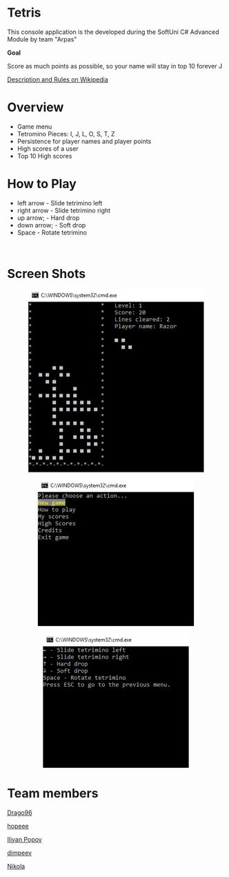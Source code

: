 Tetris
======
<p>This console application is the developed during the SoftUni C# Advanced Module by team "Arpas"</p>
<p><strong>Goal</strong></p>
<p>Score as much points as possible, so your name will stay in top 10 forever J</p>
<p><a href="https://en.wikipedia.org/wiki/Tetris">Description and Rules on Wikipedia</a></p>

Overview
======

<ul>
<li>Game menu</li>
<li>Tetromino Pieces: I, J, L, O, S, T, Z</li>
<li>Persistence for player names and player points</li>
<li>High scores of a user</li>
<li>Top 10 High scores</li>
</ul>

How to Play
======

<ul>
<li>left arrow - Slide tetrimino left</li>
<li>right arrow - Slide tetrimino right</li>
<li>up arrow; - Hard drop</li>
<li>down arrow; - Soft drop</li>
<li>Space - Rotate tetrimino</li>
</ul>
<p>&nbsp;</p>

Screen Shots
======

<p align="center"><img src="https://github.com/Drago96/tetris-console-application/blob/master/TetrisConsoleApplication/Screenshots/0TetrisGame.JPG"></p>
<p align="center"><img src="https://github.com/Drago96/tetris-console-application/blob/master/TetrisConsoleApplication/Screenshots/1TetrisMenu.JPG"></p>
<p align="center"><img src="https://github.com/Drago96/tetris-console-application/blob/master/TetrisConsoleApplication/Screenshots/2TetrisHowToPlay.JPG"></p>

Team members
======

<p><a href="https://github.com/Drago96">Drago96</a></p>
<p><a href="https://github.com/hopeee">hopeee</a></p>
<p><a href="https://github.com/IliyanPopov">Iliyan Popov</a></p>
<p><a href="https://github.com/dimpeev">dimpeev</a></p>
<p><a href="https://en.wikipedia.org/wiki/Tetris">Nikola</a></p>




